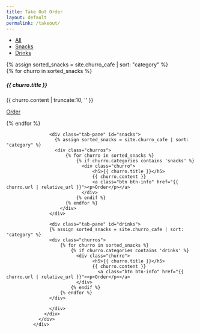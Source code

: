 ```yaml
---
title: Take Out Order
layout: default
permalink: /takeout/
---
```


<div class="card card-nav-tabs card-plain">
                <div class="card-header card-header-danger">
                  <!-- colors: "header-primary", "header-info", "header-success", "header-warning", "header-danger" -->
                  <div class="nav-tabs-navigation">
                    <div class="nav-tabs-wrapper">
                      <ul class="nav nav-tabs" data-tabs="tabs">
                        <li class="nav-item">
                          <a class="nav-link active show" href="#all" data-toggle="tab">All</a>
                        </li>
                        <li class="nav-item">
                          <a class="nav-link" href="#snacks" data-toggle="tab">Snacks</a>
                        </li>
                        <li class="nav-item">
                          <a class="nav-link" href="#drinks" data-toggle="tab">Drinks</a>
                        </li>
                      </ul>
                    </div>
                  </div>
                </div>
                <div class="card-body ">
                  <div class="tab-content text-center">
                    <div class="tab-pane active show" id="all">
                    {% assign sorted_snacks = site.churro_cafe | sort: "category" %}
                        <div class="churros">
                            {% for churro in sorted_snacks %}
                              <div class="churro">
                                  <h5>{{ churro.title }}</h5>
                                    {{ churro.content | truncate:10, '' }}
                                    <a class="btn btn-info" href="{{ churro.url | relative_url }}"><p>Order</p></a>
                              </div>
                            {% endfor %}
                        </div>
                    </div>

                    <div class="tab-pane" id="snacks">          
                      {% assign sorted_snacks = site.churro_cafe | sort: "category" %}
                      <div class="churros">
                          {% for churro in sorted_snacks %}
                              {% if churro.categories contains 'snacks' %}
                                <div class="churro">
                                    <h5>{{ churro.title }}</h5>
                                    {{ churro.content }}
                                    <a class="btn btn-info" href="{{ churro.url | relative_url }}"><p>Order</p></a>
                                </div>
                              {% endif %}  
                          {% endfor %}
                        </div>
                    </div>

                    <div class="tab-pane" id="drinks">
                    {% assign sorted_snacks = site.churro_cafe | sort: "category" %}
                    <div class="churros">
                        {% for churro in sorted_snacks %}
                            {% if churro.categories contains 'drinks' %}
                              <div class="churro">
                                    <h5>{{ churro.title }}</h5>
                                    {{ churro.content }}
                                      <a class="btn btn-info" href="{{ churro.url | relative_url }}"><p>Order</p></a>
                              </div>
                            {% endif %}  
                        {% endfor %}
                    </div>                      

                    </div>
                  </div>
                </div>
              </div>
